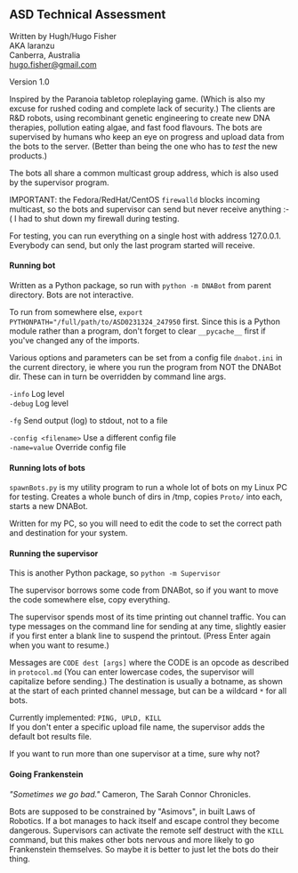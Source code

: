 
## ASD Technical Assessment

Written by Hugh/Hugo Fisher <br/>
AKA laranzu <br/>
Canberra, Australia <br/>
hugo.fisher@gmail.com

Version 1.0

Inspired by the Paranoia tabletop roleplaying game. (Which is also my excuse
for rushed coding and complete lack of security.) The clients are R&D robots,
using recombinant genetic engineering to create new DNA therapies, pollution
eating algae, and fast food flavours. The bots are supervised by humans who
keep an eye on progress and upload data from the bots to the server. (Better
than being the one who has to _test_ the new products.)

The bots all share a common multicast group address, which is also used by
the supervisor program.

IMPORTANT: the Fedora/RedHat/CentOS `firewalld` blocks incoming multicast, so
the bots and supervisor can send but never receive anything :-( I had to shut
down my firewall during testing.

For testing, you can run everything on a single host with address 127.0.0.1.
Everybody can send, but only the last program started will receive.



#### Running bot

Written as a Python package, so run with `python -m DNABot` from parent
directory. Bots are not interactive.

To run from somewhere else, `export PYTHONPATH="/full/path/to/ASD0231324_247950`
first. Since this is a Python module rather than a program, don't forget to clear
`__pycache__` first if you've changed any of the imports.

Various options and parameters can be set from a config file `dnabot.ini` in the
current directory, ie where you run the program from NOT the DNABot dir. These
can in turn be overridden by command line args.


`-info`     Log level <br/>
`-debug`    Log level

`-fg`       Send output (log) to stdout, not to a file

`-config <filename>`  Use a different config file  <br/>
`-name=value`         Override config file


#### Running lots of bots

`spawnBots.py` is my utility program to run a whole lot of bots on my Linux
PC for testing. Creates a whole bunch of dirs in /tmp, copies `Proto/` into
each, starts a new DNABot.

Written for my PC, so you will need to edit the code to set the correct path
and destination for your system.


#### Running the supervisor

This is another Python package, so `python -m Supervisor`

The supervisor borrows some code from DNABot, so if you want to move the code
somewhere else, copy everything.

The supervisor spends most of its time printing out channel traffic. You can
type messages on the command line for sending at any time, slightly easier
if you first enter a blank line to suspend the printout. (Press Enter again
when you want to resume.)

Messages are `CODE dest [args]` where the CODE is an opcode as described in `protocol.md`
(You can enter lowercase codes, the supervisor will capitalize before sending.)
The destination is usually a botname, as shown at the start
of each printed channel message, but can be a wildcard `*` for all bots.

Currently implemented: `PING, UPLD, KILL` </br>
If you don't enter a specific upload file name, the supervisor adds the default
bot results file.

If you want to run more than one supervisor at a time, sure why not?


#### Going Frankenstein

_"Sometimes we go bad."_ Cameron, The Sarah Connor Chronicles.

Bots are supposed to be constrained by "Asimovs", in built Laws of Robotics.
If a bot manages to hack itself and escape control they become dangerous.
Supervisors can activate the remote self destruct with the `KILL` command,
but this makes other bots
nervous and more likely to go Frankenstein themselves. So maybe it is better
to just let the bots do their thing.
